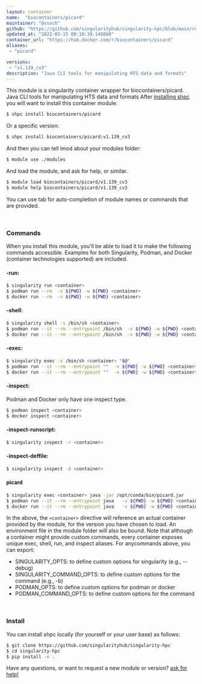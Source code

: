 ```yaml
---
layout: container
name:  "biocontainers/picard"
maintainer: "@vsoch"
github: "https://github.com/singularityhub/singularity-hpc/blob/main/registry/biocontainers/picard/container.yaml"
updated_at: "2022-02-15 00:18:39.149860"
container_url: "https://hub.docker.com/r/biocontainers/picard"
aliases:
 - "picard"

versions:
 - "v1.139_cv3"
description: "Java CLI tools for manipulating HTS data and formats"
---
```


This module is a singularity container wrapper for biocontainers/picard.
Java CLI tools for manipulating HTS data and formats
After [installing shpc](#install) you will want to install this container module:

```bash
$ shpc install biocontainers/picard
```

Or a specific version:

```bash
$ shpc install biocontainers/picard:v1.139_cv3
```

And then you can tell lmod about your modules folder:

```bash
$ module use ./modules
```

And load the module, and ask for help, or similar.

```bash
$ module load biocontainers/picard/v1.139_cv3
$ module help biocontainers/picard/v1.139_cv3
```

You can use tab for auto-completion of module names or commands that are provided.

<br>

### Commands

When you install this module, you'll be able to load it to make the following commands accessible.
Examples for both Singularity, Podman, and Docker (container technologies supported) are included.

#### -run:

```bash
$ singularity run <container>
$ podman run --rm  -v ${PWD} -w ${PWD} <container>
$ docker run --rm  -v ${PWD} -w ${PWD} <container>
```

#### -shell:

```bash
$ singularity shell -s /bin/sh <container>
$ podman run --it --rm --entrypoint /bin/sh  -v ${PWD} -w ${PWD} <container>
$ docker run --it --rm --entrypoint /bin/sh  -v ${PWD} -w ${PWD} <container>
```

#### -exec:

```bash
$ singularity exec -s /bin/sh <container> "$@"
$ podman run --it --rm --entrypoint ""  -v ${PWD} -w ${PWD} <container> "$@"
$ docker run --it --rm --entrypoint ""  -v ${PWD} -w ${PWD} <container> "$@"
```

#### -inspect:

Podman and Docker only have one inspect type.

```bash
$ podman inspect <container>
$ docker inspect <container>
```

#### -inspect-runscript:

```bash
$ singularity inspect -r <container>
```

#### -inspect-deffile:

```bash
$ singularity inspect -d <container>
```


#### picard
       
```bash
$ singularity exec <container> java -jar /opt/conda/bin/picard.jar
$ podman run --it --rm --entrypoint java   -v ${PWD} -w ${PWD} <container> -c "-jar /opt/conda/bin/picard.jar $@"
$ docker run --it --rm --entrypoint java   -v ${PWD} -w ${PWD} <container> -c "-jar /opt/conda/bin/picard.jar $@"
```



In the above, the `<container>` directive will reference an actual container provided
by the module, for the version you have chosen to load. An environment file in the
module folder will also be bound. Note that although a container
might provide custom commands, every container exposes unique exec, shell, run, and
inspect aliases. For anycommands above, you can export:

 - SINGULARITY_OPTS: to define custom options for singularity (e.g., --debug)
 - SINGULARITY_COMMAND_OPTS: to define custom options for the command (e.g., -b)
 - PODMAN_OPTS: to define custom options for podman or docker
 - PODMAN_COMMAND_OPTS: to define custom options for the command

<br>
  
### Install

You can install shpc locally (for yourself or your user base) as follows:

```bash
$ git clone https://github.com/singularityhub/singularity-hpc
$ cd singularity-hpc
$ pip install -e .
```

Have any questions, or want to request a new module or version? [ask for help!](https://github.com/singularityhub/singularity-hpc/issues)